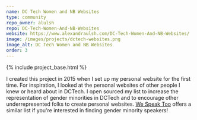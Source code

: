 ```yaml
---
name: DC Tech Women and NB Websites
type: community
repo_owner: alulsh
repo: DC-Tech-Women-And-NB-Websites
website: https://www.alexandraulsh.com/DC-Tech-Women-And-NB-Websites/
image: /images/projects/dctech-websites.png
image_alt: DC Tech Women and NB Websites
order: 3
---
```


{% include project_base.html %}

I created this project in 2015 when I set up my personal website for the first time. For inspiration, I looked at the personal websites of other people I knew or heard about in DCTech. I open sourced my list to increase the representation of gender minorities in DCTech and to encourage other underrepresented folks to create personal websites. [We Speak Too](http://wespeaktoo.org/) offers a similar list if you're interested in finding gender minority speakers!